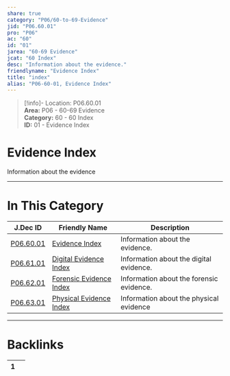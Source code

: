 ```yaml
---  
share: true  
category: "P06/60-to-69-Evidence"  
jid: "P06.60.01"  
pro: "P06"  
ac: "60"  
id: "01"  
jarea: "60-69 Evidence"  
jcat: "60 Index"  
desc: "Information about the evidence."  
friendlyname: "Evidence Index"  
title: "index"  
alias: "P06-60-01, Evidence Index"  
---  
```

>[!info]- Location: P06.60.01  
>**Area:** P06 - 60-69 Evidence  
>**Category:** 60 - 60 Index  
>**ID:** 01 - Evidence Index  
  
# Evidence Index  
  
Information about the evidence  
  
  
  
---  
# In This Category  
  
| J.Dec ID                                                                               | Friendly Name                                                                                        | Description                              |  
| -------------------------------------------------------------------------------------- | ---------------------------------------------------------------------------------------------------- | ---------------------------------------- |  
| [P06.60.01](index.md)             | [Evidence Index](index.md)                      | Information about the evidence.          |  
| [P06.61.01](./61-Digital/index.md)  | [Digital Evidence Index](./61-Digital/index.md)   | Information about the digital evidence.  |  
| [P06.62.01](./62-Forensic/index.md) | [Forensic Evidence Index](./62-Forensic/index.md) | Information about the forensic evidence. |  
| [P06.63.01](./63-Physical/index.md) | [Physical Evidence Index](./63-Physical/index.md) | Information about the physical evidence  |  
  
  
---  
# Backlinks  
<div><table class="dataview table-view-table"><thead class="table-view-thead"><tr class="table-view-tr-header"><th class="table-view-th"><span></span><span class="dataview small-text">1</span></th><th class="table-view-th"><span></span></th></tr></thead><tbody class="table-view-tbody"></tbody></table></div>